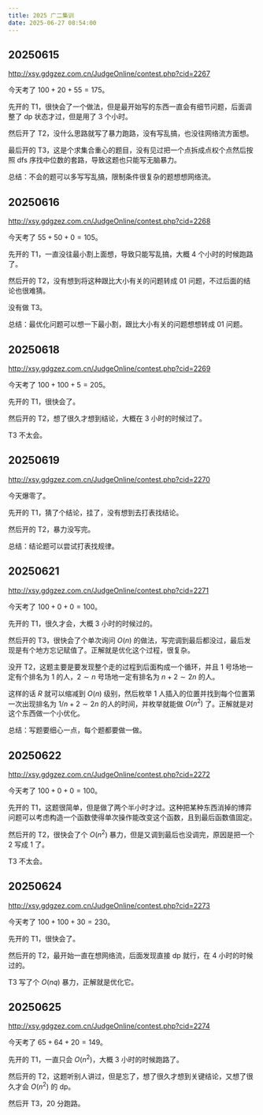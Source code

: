 ```yaml
---
title: 2025 广二集训
date: 2025-06-27 08:54:00
---
```


## 20250615

<http://xsy.gdgzez.com.cn/JudgeOnline/contest.php?cid=2267>

今天考了 $100+20+55=175$。

先开的 T1，很快会了一个做法，但是最开始写的东西一直会有细节问题，后面调整了 dp 状态才过，但是用了 3 个小时。

然后开了 T2，没什么思路就写了暴力跑路，没有写乱搞，也没往网络流方面想。

最后开的 T3，这是个求集合重心的题目，没有见过把一个点拆成点权个点然后按照 dfs 序找中位数的套路，导致这题也只能写无脑暴力。

总结：不会的题可以多写写乱搞，限制条件很复杂的题想想网络流。

## 20250616

<http://xsy.gdgzez.com.cn/JudgeOnline/contest.php?cid=2268>

今天考了 $55+50+0=105$。

先开的 T1，一直没往最小割上面想，导致只能写乱搞，大概 4 个小时的时候跑路了。

然后开的 T2，没有想到将这种跟比大小有关的问题转成 $01$ 问题，不过后面的结论也很难猜。

没有做 T3。

总结：最优化问题可以想一下最小割，跟比大小有关的问题想想转成 $01$ 问题。

## 20250618

<http://xsy.gdgzez.com.cn/JudgeOnline/contest.php?cid=2269>

今天考了 $100+100+5=205$。

先开的 T1，很快会了。

然后开的 T2，想了很久才想到结论，大概在 3 小时的时候过了。

T3 不太会。

## 20250619

<http://xsy.gdgzez.com.cn/JudgeOnline/contest.php?cid=2270>

今天爆零了。

先开的 T1，猜了个结论，挂了，没有想到去打表找结论。

然后开的 T2，暴力没写完。

总结：结论题可以尝试打表找规律。

## 20250621

<http://xsy.gdgzez.com.cn/JudgeOnline/contest.php?cid=2271>

今天考了 $100+0+0=100$。

先开的 T1，很久才会，大概 3 小时的时候过的。

然后开的 T3，很快会了个单次询问 $O(n)$ 的做法，写完调到最后都没过，最后发现是有个地方忘记赋值了。正解就是优化这个过程，很复杂。

没开 T2，这题主要是要发现整个走的过程到后面构成一个循环，并且 $1$ 号场地一定有个排名为 $1$ 的人，$2\sim n$ 号场地一定有排名为 $n+2\sim 2n$ 的人。

这样的话 $R$ 就可以缩减到 $O(n)$ 级别，然后枚举 $1$ 人插入的位置并找到每个位置第一次出现排名为 $1/n+2\sim 2n$ 的人的时间，并枚举就能做 $O(n^2)$ 了。正解就是对这个东西做一个小优化。

总结：写题要细心一点，每个题都要做一做。

## 20250622

<http://xsy.gdgzez.com.cn/JudgeOnline/contest.php?cid=2272>

今天考了 $100+0+0=100$。

先开的 T1，这题很简单，但是做了两个半小时才过。这种把某种东西消掉的博弈问题可以考虑构造一个函数使得单次操作能改变这个函数，且到最后函数值固定。

然后开的 T2，很快会了个 $O(n^2)$ 暴力，但是又调到最后也没调完，原因是把一个 $2$ 写成 $1$ 了。

T3 不太会。

## 20250624

<http://xsy.gdgzez.com.cn/JudgeOnline/contest.php?cid=2273>

今天考了 $100+100+30=230$。

先开的 T1，很快会了。

然后开的 T2，最开始一直在想网络流，后面发现直接 dp 就行，在 4 小时的时候过的。

T3 写了个 $O(nq)$ 暴力，正解就是优化它。

## 20250625

<http://xsy.gdgzez.com.cn/JudgeOnline/contest.php?cid=2274>

今天考了 $65+64+20=149$。

先开的 T1，一直只会 $O(n^2)$，大概 3 小时的时候跑路了。

然后开的 T2，这题听别人讲过，但是忘了，想了很久才想到关键结论，又想了很久才会 $O(n^2)$ 的 dp。

然后开 T3，$20$ 分跑路。